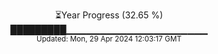 <p align="center">
⏳Year Progress (32.65 %)<br>
█████████▁▁▁▁▁▁▁▁▁▁▁▁▁▁▁▁▁▁▁▁▁ <br>
<sub>Updated: Mon, 29 Apr 2024 12:03:17 GMT</sub>
</p>

